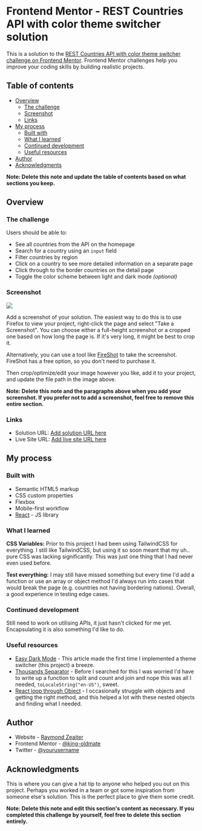 # Frontend Mentor - REST Countries API with color theme switcher solution

This is a solution to the [REST Countries API with color theme switcher challenge on Frontend Mentor](https://www.frontendmentor.io/challenges/rest-countries-api-with-color-theme-switcher-5cacc469fec04111f7b848ca). Frontend Mentor challenges help you improve your coding skills by building realistic projects.

## Table of contents

- [Overview](#overview)
  - [The challenge](#the-challenge)
  - [Screenshot](#screenshot)
  - [Links](#links)
- [My process](#my-process)
  - [Built with](#built-with)
  - [What I learned](#what-i-learned)
  - [Continued development](#continued-development)
  - [Useful resources](#useful-resources)
- [Author](#author)
- [Acknowledgments](#acknowledgments)

**Note: Delete this note and update the table of contents based on what sections you keep.**

## Overview

### The challenge

Users should be able to:

- See all countries from the API on the homepage
- Search for a country using an `input` field
- Filter countries by region
- Click on a country to see more detailed information on a separate page
- Click through to the border countries on the detail page
- Toggle the color scheme between light and dark mode _(optional)_

### Screenshot

![](./screenshot.jpg)

Add a screenshot of your solution. The easiest way to do this is to use Firefox to view your project, right-click the page and select "Take a Screenshot". You can choose either a full-height screenshot or a cropped one based on how long the page is. If it's very long, it might be best to crop it.

Alternatively, you can use a tool like [FireShot](https://getfireshot.com/) to take the screenshot. FireShot has a free option, so you don't need to purchase it.

Then crop/optimize/edit your image however you like, add it to your project, and update the file path in the image above.

**Note: Delete this note and the paragraphs above when you add your screenshot. If you prefer not to add a screenshot, feel free to remove this entire section.**

### Links

- Solution URL: [Add solution URL here](https://your-solution-url.com)
- Live Site URL: [Add live site URL here](https://your-live-site-url.com)

## My process

### Built with

- Semantic HTML5 markup
- CSS custom properties
- Flexbox
- Mobile-first workflow
- [React](https://reactjs.org/) - JS library

### What I learned

**CSS Variables:** Prior to this project I had been using TailwindCSS for everything. I still like TailwindCSS, but using it so soon meant that my uh.. pure CSS was lacking significantly. This was just one thing that I had never even used before.

**Test everything:** I may still have missed something but every time I'd add a function or use an array or object method I'd always run into cases that would break the page (e.g. countries not having bordering nations). Overall, a good experience in testing edge cases.

### Continued development

Still need to work on utilising APIs, it just hasn't clicked for me yet. Encapsulating it is also something I'd like to do.

### Useful resources

- [Easy Dark Mode](https://css-tricks.com/easy-dark-mode-and-multiple-color-themes-in-react/) - This article made the first time I implemented a theme switcher (this project) a breeze.
- [Thousands Separator](https://code-boxx.com/add-comma-to-numbers-javascript/) - Before I searched for this I was worried I'd have to write up a function to split and count and join and nope this was all I needed, `toLocaleString("en-US")`, sweet.
- [React loop through Object](https://bobbyhadz.com/blog/react-loop-through-object) - I occasionally struggle with objects and getting the right method, and this helped a lot with these nested objects and finding what I needed.

## Author

- Website - [Raymond Zeaiter](https://www.raymond-zeaiter.au)
- Frontend Mentor - [@king-oldmate](https://www.frontendmentor.io/profile/king-oldmate)
- Twitter - [@yourusername](https://www.twitter.com/yourusername)

## Acknowledgments

This is where you can give a hat tip to anyone who helped you out on this project. Perhaps you worked in a team or got some inspiration from someone else's solution. This is the perfect place to give them some credit.

**Note: Delete this note and edit this section's content as necessary. If you completed this challenge by yourself, feel free to delete this section entirely.**
